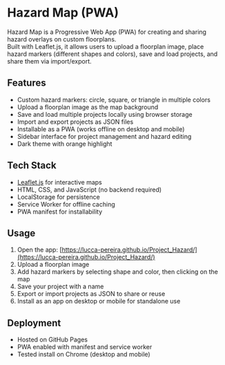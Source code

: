 # Hazard Map (PWA)

Hazard Map is a Progressive Web App (PWA) for creating and sharing hazard overlays on custom floorplans.  
Built with Leaflet.js, it allows users to upload a floorplan image, place hazard markers (different shapes and colors), save and load projects, and share them via import/export.

## Features
- Custom hazard markers: circle, square, or triangle in multiple colors  
- Upload a floorplan image as the map background  
- Save and load multiple projects locally using browser storage  
- Import and export projects as JSON files  
- Installable as a PWA (works offline on desktop and mobile)  
- Sidebar interface for project management and hazard editing  
- Dark theme with orange highlight

## Tech Stack
- [Leaflet.js](https://leafletjs.com/) for interactive maps  
- HTML, CSS, and JavaScript (no backend required)  
- LocalStorage for persistence  
- Service Worker for offline caching  
- PWA manifest for installability

## Usage
1. Open the app: [https://lucca-pereira.github.io/Project_Hazard/](https://lucca-pereira.github.io/Project_Hazard/)  
2. Upload a floorplan image  
3. Add hazard markers by selecting shape and color, then clicking on the map  
4. Save your project with a name  
5. Export or import projects as JSON to share or reuse  
6. Install as an app on desktop or mobile for standalone use

## Deployment
- Hosted on GitHub Pages  
- PWA enabled with manifest and service worker  
- Tested install on Chrome (desktop and mobile)

